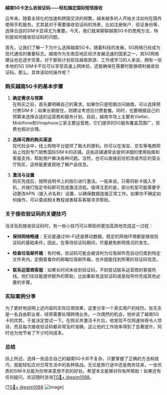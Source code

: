 **越南5G卡怎么收验证码——轻松搞定国际短信接收**

近年来，随着全球化的加速和跨国交流的频繁，越来越多的人开始关注如何在国外使用手机服务。尤其是对于需要接收验证码的场景，比如注册账户、验证身份等，选择合适的SIM卡显得尤为重要。今天，我们就来聊聊越南5G卡的使用方法，特别是如何接收验证码的问题。

首先，让我们了解一下为什么选择越南5G卡。随着科技的发展，5G网络已经成为现代通信的重要标志。越南作为东南亚地区经济发展迅速的国家之一，其5G网络建设也在逐步完善。对于那些计划前往越南旅游、工作或学习的人来说，拥有一张本地的5G SIM卡不仅可以享受高速上网体验，还能确保在需要时能够顺利接收验证码。那么，具体该如何操作呢？

### **购买越南5G卡的基本步骤**

1. **确定需求与预算**  
   在购买之前，首先要明确自己的需求。如果你只是短期访问越南，可以选择预付费SIM卡；如果长期居住，则建议考虑后付费套餐。同时，也要根据自己的预算来选择合适的运营商和服务计划。目前，越南市场上主要有Viettel、Mobifone和Vinaphone三家主要运营商，它们提供的5G服务覆盖范围广，资费也相对合理。

2. **选择可靠的购买渠道**  
   现代社会中，线上购物平台提供了极大的便利。你可以在淘宝、京东等电商网站上找到专门销售国际SIM卡的店铺。这些店铺通常会提供详细的使用指南和客服支持，帮助用户解决各种问题。当然，也可以直接前往机场或市区的营业厅购买，这样能更直观地了解产品信息。

3. **激活与设置**  
   购买完成后，按照说明书上的指引进行激活。一般来说，只需将新卡插入手机，并拨打指定号码即可完成激活流程。值得注意的是，部分机型可能需要手动更改APN（接入点名称）设置，以确保数据连接正常工作。如果你不确定如何操作，可以查阅相关教程或者联系客服寻求帮助。

### **关于接收验证码的关键技巧**

当涉及到接收验证码时，有一些小技巧可以帮助你更加高效地完成这一过程：

- **保持网络畅通**：无论是通过Wi-Fi还是移动数据，稳定的网络环境都是接收验证码的基础条件。因此，在等待验证码期间，尽量避免断网情况的发生。
  
- **检查垃圾邮件箱**：有时候，验证码可能会被误判为垃圾邮件而自动归类到特定文件夹内。定期查看你的邮箱垃圾邮件箱，也许就能找到所需的验证码信息。

- **联系运营商客服**：如果长时间未收到验证码，不妨尝试联系运营商的客服热线。他们往往能提供额外的帮助，比如重新发送验证码或是指导你完成其他必要的步骤。

### **实际案例分享**

为了更好地说明上述内容的实际应用效果，这里分享一个真实用户的经历。张先生是一名自由职业者，经常需要处理跨境业务。一次偶然的机会，他听说了越南5G卡的优势，于是决定尝试一下。在购买并激活卡片后，他发现不仅网速快得令人惊讶，而且每次接收验证码都非常及时准确。这让他的工作效率得到了显著提升，同时也为他节省了不少时间成本。

### **总结**

综上所述，选择一张适合自己的越南5G卡并不复杂，只要掌握了正确的方法和技巧，就能轻松应对日常生活中的各种挑战。无论是旅行途中还是商务往来，一张优质的SIM卡总能为你带来意想不到的好处。希望本文能够对你有所帮助！如果还有任何疑问，欢迎随时咨询[TG💪+ @esim1088](https://t.me/s/esim1088)。

[[TG💪+ @esim1088](https://t.me/s/esim1088) ![Image](https://i.postimg.cc/4NQfJmqS/Snipaste-2025-05-13-00-14-12.png)]